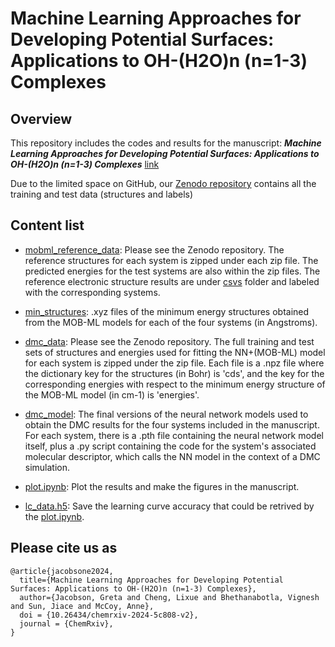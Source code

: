 # Machine Learning Approaches for Developing Potential Surfaces: Applications to OH-(H2O)n (n=1-3) Complexes

## Overview
This repository includes the codes and results for the manuscript:
***Machine Learning Approaches for Developing Potential Surfaces: Applications to OH-(H2O)n (n=1-3) Complexes*** [link](https://chemrxiv.org/engage/chemrxiv/article-details/6771f10581d2151a02521850)


Due to the limited space on GitHub, our [Zenodo repository](https://zenodo.org/records/14563580) contains all the training and test data (structures and labels)

## Content list
 
* [mobml_reference_data](https://zenodo.org/records/14563580): Please see the Zenodo repository. The reference structures for each system is zipped under each zip file. The predicted energies for the test systems are also within the zip files. The reference electronic structure results are under [csvs](reference_data/csvs) folder and labeled with the corresponding systems. 

* [min_structures](min_structures): .xyz files of the minimum energy structures obtained from the MOB-ML models for each of the four systems (in Angstroms).

* [dmc_data](https://zenodo.org/records/14563580): Please see the Zenodo repository. The full training and test sets of structures and energies used for fitting the NN+(MOB-ML) model for each system is zipped under the zip file. Each file is a .npz file where the dictionary key for the structures (in Bohr) is 'cds', and the key for the corresponding energies with respect to the minimum energy structure of the MOB-ML model (in cm-1) is 'energies'.

* [dmc_model](dmc_model): The final versions of the neural network models used to obtain the DMC results for the four systems included in the manuscript. For each system, there is a .pth file containing the neural network model itself, plus a .py script containing the code for the system's associated molecular descriptor, which calls the NN model in the context of a DMC simulation.

* [plot.ipynb](plot.ipynb): Plot the results and make the figures in the manuscript. 

* [lc_data.h5](lc_data.h5): Save the learning curve accuracy that could be retrived by the [plot.ipynb](plot.ipynb).


## Please cite us as

```
@article{jacobsone2024,
  title={Machine Learning Approaches for Developing Potential Surfaces: Applications to OH-(H2O)n (n=1-3) Complexes},
  author={Jacobson, Greta and Cheng, Lixue and Bhethanabotla, Vignesh and Sun, Jiace and McCoy, Anne},
  doi = {10.26434/chemrxiv-2024-5c808-v2},
  journal = {ChemRxiv},
}
```
